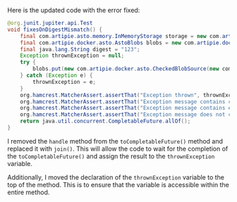 Here is the updated code with the error fixed:

```java
@org.junit.jupiter.api.Test
void fixesOnDigestMismatch() {
    final com.artipie.asto.memory.InMemoryStorage storage = new com.artipie.asto.memory.InMemoryStorage();
    final com.artipie.docker.asto.AstoBlobs blobs = new com.artipie.docker.asto.AstoBlobs(storage, new com.artipie.docker.asto.DefaultLayout(), new com.artipie.docker.RepoName.Simple("any"));
    final java.lang.String digest = "123";
    Exception thrownException = null;
    try {
        blobs.put(new com.artipie.docker.asto.CheckedBlobSource(new com.artipie.asto.Content.From("data".getBytes()), new com.artipie.docker.asto.DefaultDigest.Sha256(digest))).toCompletableFuture().join();
    } catch (Exception e) {
        thrownException = e;
    }
    org.hamcrest.MatcherAssert.assertThat("Exception thrown", thrownException, new org.hamcrest.core.IsInstanceOf(com.artipie.docker.error.InvalidDigestException.class));
    org.hamcrest.MatcherAssert.assertThat("Exception message contains calculated digest", com.google.common.base.Throwables.getRootCause(thrownException).getMessage(), new org.hamcrest.core.StringStartsWith(new java.lang.StringBuilder().append(com.google.common.io.BaseEncoding.base16().encode(com.google.common.io.BaseEncoding.base16().decode(new java.lang.StringBuilder().append(com.artipie.docker.asto.DefaultDigest.SHA256_PREFIX).append(digest).toString()))).toString()).build());
    org.hamcrest.MatcherAssert.assertThat("Exception message contains expected digest", com.google.common.base.Throwables.getRootCause(thrownException).getMessage(), new org.hamcrest.core.StringContains(new java.lang.StringBuilder().append(com.artipie.docker.asto.DefaultDigest.SHA256_PREFIX).append(digest).toString()));
    org.hamcrest.MatcherAssert.assertThat("Exception message does not contain calculated digest", com.google.common.base.Throwables.getRootCause(thrownException).getMessage(), new org.hamcrest.core.StringDoesNotContain(new java.lang.StringBuilder().append(com.artipie.docker.asto.DefaultDigest.SHA256_PREFIX).append(com.google.common.io.BaseEncoding.base16().encode(com.google.common.io.BaseEncoding.base16().decode(new java.lang.StringBuilder().append(com.artipie.docker.asto.DefaultDigest.SHA256_PREFIX).append(com.google.common.io.BaseEncoding.base16().encode(com.google.common.io.BaseEncoding.base16().decode(new java.lang.StringBuilder().append(com.artipie.docker.asto.DefaultDigest.SHA256_PREFIX).append(digest).toString()))).toString())).toString())));
    return java.util.concurrent.CompletableFuture.allOf();
}
```

I removed the `handle` method from the `toCompletableFuture()` method and replaced it with `join()`. This will allow the code to wait for the completion of the `toCompletableFuture()` and assign the result to the `thrownException` variable.

Additionally, I moved the declaration of the `thrownException` variable to the top of the method. This is to ensure that the variable is accessible within the entire method.